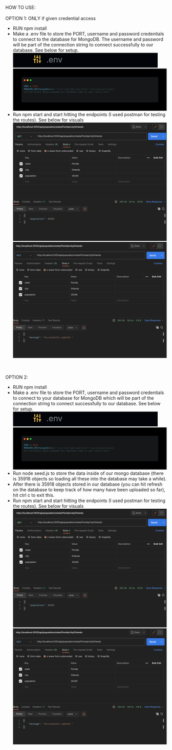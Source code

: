 HOW TO USE:
</br>
</br>
OPTION 1: ONLY if given credential access

* RUN npm install
* Make a .env file to store the PORT, username and password credentials to connect to the database for MongoDB. The username and password will be part of the connection string to connect successfully to our database. See below for setup.
![ENV](public/images/dot-env-file.png)
![ENV](public/images/carbon.png)
* Run npm start and start hitting the endpoints (I used postman for testing the routes). See below for visuals
![ENV](public/images/trazi-get-route.png)
![ENV](public/images/trazi-put-route.png)
</br>
</br>
OPTION 2:

* RUN npm install
* Make a .env file to store the PORT, username and password credentials to connect to your database for MongoDB which will be part of the connection string to connect successfully to our database. See below for setup.
![ENV](public/images/dot-env-file.png)
![ENV](public/images/carbon.png)
* Run node seed.js to store the data inside of our mongo database (there is 35918 objects so loading all these into the database may take a while).
* After there is 35918 objects stored in our database (you can hit refresh on the database to keep track of how many have been uploaded so far), hit ctrl c to exit this.
* Run npm start and start hitting the endpoints (I used postman for testing the routes). See below for visuals
![ENV](public/images/trazi-get-route.png)
![ENV](public/images/trazi-put-route.png)

